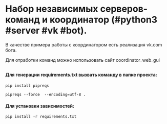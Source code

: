 # Набор независимых серверов-команд и координатор (#python3 #server #vk #bot).

В качестве примера работы с координатором есть реализация vk.com бота.

Для отработки команд можно использовать сайт coordinator_web_gui

##
#### Для генерации requirements.txt вызвать команду в папке проекта:

`pip install pipreqs`

`pipreqs --force  --encoding=utf-8 .`

#### Для установки зависимостей:

`pip install -r requirements.txt`
